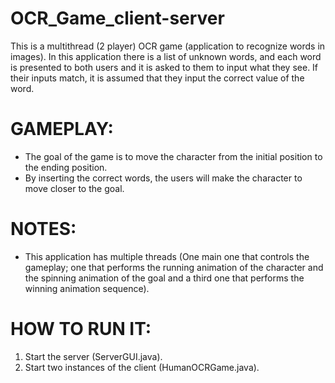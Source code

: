 # OCR_Game_client-server

This is a multithread (2 player) OCR game (application to recognize words in images). In this application there is a list of unknown words, and each word is presented to both users and it is asked to them to input what they see. If their inputs match, it is assumed that they input the correct value of the word.

# GAMEPLAY:
- The goal of the game is to move the character from the initial position to the ending position.
- By inserting the correct words, the users will make the character to move closer to the goal.

# NOTES:
- This application has multiple threads (One main one that controls the gameplay; one that performs the running animation of the character and the spinning animation of the goal and a third one that performs the winning animation sequence).

# HOW TO RUN IT:
1. Start the server (ServerGUI.java).
2. Start two instances of the client (HumanOCRGame.java).
